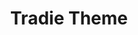 ---
title: Tradie Theme
client: SuperFastBusiness
image: /assets/images/tradie-theme.png
thumbnail: /assets/images/thumbs/tradie-theme.png
categories:
    - wordpress
    - design
---